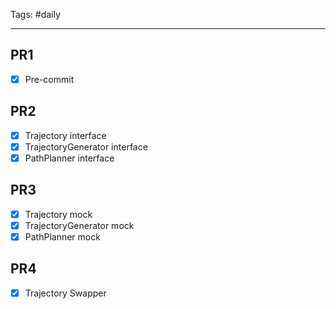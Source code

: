 Tags: #daily

---

## PR1

- [x] Pre-commit

## PR2

- [x] Trajectory interface
- [x] TrajectoryGenerator interface
- [x] PathPlanner interface

## PR3

- [x] Trajectory mock
- [x] TrajectoryGenerator mock 
- [x] PathPlanner mock

## PR4

- [x] Trajectory Swapper